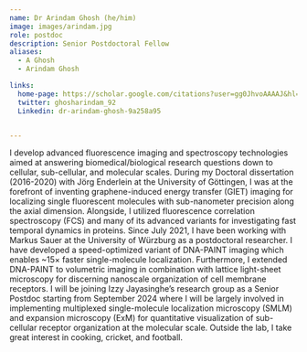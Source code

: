 ```yaml
---
name: Dr Arindam Ghosh (he/him)
image: images/arindam.jpg
role: postdoc
description: Senior Postdoctoral Fellow 
aliases:
  - A Ghosh
  - Arindam Ghosh

links:
  home-page: https://scholar.google.com/citations?user=gg0JhvoAAAAJ&hl=en
  twitter: ghosharindam_92
  Linkedin: dr-arindam-ghosh-9a258a95


---
```


I develop advanced fluorescence imaging and spectroscopy technologies aimed at answering biomedical/biological research questions down to cellular, sub-cellular, and molecular scales. During my Doctoral dissertation (2016-2020) with Jörg Enderlein at the University of Göttingen, I was at the forefront of inventing graphene-induced energy transfer (GIET) imaging for localizing single fluorescent molecules with sub-nanometer precision along the axial dimension. Alongside, I utilized fluorescence correlation spectroscopy (FCS) and many of its advanced variants for investigating fast temporal dynamics in proteins. Since July 2021, I have been working with Markus Sauer at the University of Würzburg as a postdoctoral researcher. I have  developed a speed-optimized variant of DNA-PAINT imaging which enables ~15× faster single-molecule localization. Furthermore, I extended DNA-PAINT to volumetric imaging in combination with lattice light-sheet microscopy for discerning nanoscale organization of cell membrane receptors. I will be joining Izzy Jayasinghe’s research group as a Senior Postdoc starting from September 2024 where I will be largely involved in implementing multiplexed single-molecule localization microscopy (SMLM) and expansion microscopy (ExM) for quantitative visualization of sub-cellular receptor organization at the molecular scale. Outside the lab, I take great interest in cooking, cricket, and football. 
